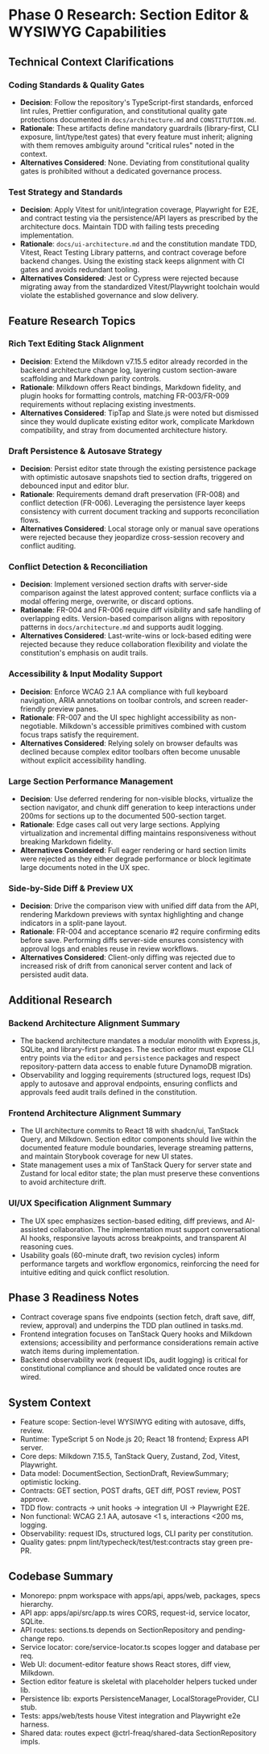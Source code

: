 # Phase 0 Research: Section Editor & WYSIWYG Capabilities

## Technical Context Clarifications

### Coding Standards & Quality Gates

- **Decision**: Follow the repository's TypeScript-first standards, enforced
  lint rules, Prettier configuration, and constitutional quality gate
  protections documented in `docs/architecture.md` and `CONSTITUTION.md`.
- **Rationale**: These artifacts define mandatory guardrails (library-first, CLI
  exposure, lint/type/test gates) that every feature must inherit; aligning with
  them removes ambiguity around "critical rules" noted in the context.
- **Alternatives Considered**: None. Deviating from constitutional quality gates
  is prohibited without a dedicated governance process.

### Test Strategy and Standards

- **Decision**: Apply Vitest for unit/integration coverage, Playwright for E2E,
  and contract testing via the persistence/API layers as prescribed by the
  architecture docs. Maintain TDD with failing tests preceding implementation.
- **Rationale**: `docs/ui-architecture.md` and the constitution mandate TDD,
  Vitest, React Testing Library patterns, and contract coverage before backend
  changes. Using the existing stack keeps alignment with CI gates and avoids
  redundant tooling.
- **Alternatives Considered**: Jest or Cypress were rejected because migrating
  away from the standardized Vitest/Playwright toolchain would violate the
  established governance and slow delivery.

## Feature Research Topics

### Rich Text Editing Stack Alignment

- **Decision**: Extend the Milkdown v7.15.5 editor already recorded in the
  backend architecture change log, layering custom section-aware scaffolding and
  Markdown parity controls.
- **Rationale**: Milkdown offers React bindings, Markdown fidelity, and plugin
  hooks for formatting controls, matching FR-003/FR-009 requirements without
  replacing existing investments.
- **Alternatives Considered**: TipTap and Slate.js were noted but dismissed
  since they would duplicate existing editor work, complicate Markdown
  compatibility, and stray from documented architecture history.

### Draft Persistence & Autosave Strategy

- **Decision**: Persist editor state through the existing persistence package
  with optimistic autosave snapshots tied to section drafts, triggered on
  debounced input and editor blur.
- **Rationale**: Requirements demand draft preservation (FR-008) and conflict
  detection (FR-006). Leveraging the persistence layer keeps consistency with
  current document tracking and supports reconciliation flows.
- **Alternatives Considered**: Local storage only or manual save operations were
  rejected because they jeopardize cross-session recovery and conflict auditing.

### Conflict Detection & Reconciliation

- **Decision**: Implement versioned section drafts with server-side comparison
  against the latest approved content; surface conflicts via a modal offering
  merge, overwrite, or discard options.
- **Rationale**: FR-004 and FR-006 require diff visibility and safe handling of
  overlapping edits. Version-based comparison aligns with repository patterns in
  `docs/architecture.md` and supports audit logging.
- **Alternatives Considered**: Last-write-wins or lock-based editing were
  rejected because they reduce collaboration flexibility and violate the
  constitution's emphasis on audit trails.

### Accessibility & Input Modality Support

- **Decision**: Enforce WCAG 2.1 AA compliance with full keyboard navigation,
  ARIA annotations on toolbar controls, and screen reader-friendly preview
  panes.
- **Rationale**: FR-007 and the UI spec highlight accessibility as non-
  negotiable. Milkdown's accessible primitives combined with custom focus traps
  satisfy the requirement.
- **Alternatives Considered**: Relying solely on browser defaults was declined
  because complex editor toolbars often become unusable without explicit
  accessibility handling.

### Large Section Performance Management

- **Decision**: Use deferred rendering for non-visible blocks, virtualize the
  section navigator, and chunk diff generation to keep interactions under 200ms
  for sections up to the documented 500-section target.
- **Rationale**: Edge cases call out very large sections. Applying
  virtualization and incremental diffing maintains responsiveness without
  breaking Markdown fidelity.
- **Alternatives Considered**: Full eager rendering or hard section limits were
  rejected as they either degrade performance or block legitimate large
  documents noted in the UX spec.

### Side-by-Side Diff & Preview UX

- **Decision**: Drive the comparison view with unified diff data from the API,
  rendering Markdown previews with syntax highlighting and change indicators in
  a split-pane layout.
- **Rationale**: FR-004 and acceptance scenario #2 require confirming edits
  before save. Performing diffs server-side ensures consistency with approval
  logs and enables reuse in review workflows.
- **Alternatives Considered**: Client-only diffing was rejected due to increased
  risk of drift from canonical server content and lack of persisted audit data.

## Additional Research

### Backend Architecture Alignment Summary

- The backend architecture mandates a modular monolith with Express.js, SQLite,
  and library-first packages. The section editor must expose CLI entry points
  via the `editor` and `persistence` packages and respect repository-pattern
  data access to enable future DynamoDB migration.
- Observability and logging requirements (structured logs, request IDs) apply to
  autosave and approval endpoints, ensuring conflicts and approvals feed audit
  trails defined in the constitution.

### Frontend Architecture Alignment Summary

- The UI architecture commits to React 18 with shadcn/ui, TanStack Query, and
  Milkdown. Section editor components should live within the documented feature
  module boundaries, leverage streaming patterns, and maintain Storybook
  coverage for new UI states.
- State management uses a mix of TanStack Query for server state and Zustand for
  local editor state; the plan must preserve these conventions to avoid
  architecture drift.

### UI/UX Specification Alignment Summary

- The UX spec emphasizes section-based editing, diff previews, and AI-assisted
  collaboration. The implementation must support conversational AI hooks,
  responsive layouts across breakpoints, and transparent AI reasoning cues.
- Usability goals (60-minute draft, two revision cycles) inform performance
  targets and workflow ergonomics, reinforcing the need for intuitive editing
  and quick conflict resolution.

## Phase 3 Readiness Notes

- Contract coverage spans five endpoints (section fetch, draft save, diff,
  review, approval) and underpins the TDD plan outlined in tasks.md.
- Frontend integration focuses on TanStack Query hooks and Milkdown extensions;
  accessibility and performance considerations remain active watch items during
  implementation.
- Backend observability work (request IDs, audit logging) is critical for
  constitutional compliance and should be validated once routes are wired.

## System Context

- Feature scope: Section-level WYSIWYG editing with autosave, diffs, review.
- Runtime: TypeScript 5 on Node.js 20; React 18 frontend; Express API server.
- Core deps: Milkdown 7.15.5, TanStack Query, Zustand, Zod, Vitest, Playwright.
- Data model: DocumentSection, SectionDraft, ReviewSummary; optimistic locking.
- Contracts: GET section, POST drafts, GET diff, POST review, POST approve.
- TDD flow: contracts -> unit hooks -> integration UI -> Playwright E2E.
- Non functional: WCAG 2.1 AA, autosave <1 s, interactions <200 ms, logging.
- Observability: request IDs, structured logs, CLI parity per constitution.
- Quality gates: pnpm lint/typecheck/test/test:contracts stay green pre-PR.

## Codebase Summary

- Monorepo: pnpm workspace with apps/api, apps/web, packages, specs hierarchy.
- API app: apps/api/src/app.ts wires CORS, request-id, service locator, SQLite.
- API routes: sections.ts depends on SectionRepository and pending-change repo.
- Service locator: core/service-locator.ts scopes logger and database per req.
- Web UI: document-editor feature shows React stores, diff view, Milkdown.
- Section editor feature is skeletal with placeholder helpers tucked under lib.
- Persistence lib: exports PersistenceManager, LocalStorageProvider, CLI stub.
- Tests: apps/web/tests house Vitest integration and Playwright e2e harness.
- Shared data: routes expect @ctrl-freaq/shared-data SectionRepository impls.
